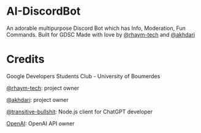 # AI-DiscordBot
An adorable multipurpose Discord Bot which has Info, Moderation, Fun Commands.
Built for GDSC
Made with love by [@rhaym-tech](https://github.com/rhaym-tech) and [@akhdari](https://github.com/akhdari)

# Credits
Google Developers Students Club - University of Boumerdes

[@rhaym-tech](https://github.com/rhaym-tech): project owner

[@akhdari](https://github.com/akhdari): project owner

[@transitive-bullshit](https://github.com/transitive-bullshit): Node.js client for ChatGPT developer

[OpenAI](https://openai.com): OpenAI API owner
